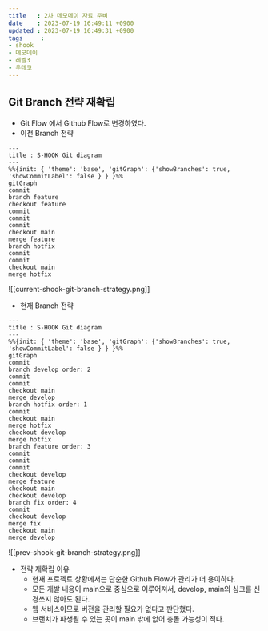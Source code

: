 ```yaml
---
title   : 2차 데모데이 자료 준비
date    : 2023-07-19 16:49:11 +0900
updated : 2023-07-19 16:49:31 +0900
tags     : 
- shook
- 데모데이
- 레벨3
- 우테코
---
```


## Git Branch 전략 재확립

- Git Flow 에서 Github Flow로 변경하였다.
- 이전 Branch 전략
```mermaid
---
title : S-HOOK Git diagram
---
%%{init: { 'theme': 'base', 'gitGraph': {'showBranches': true, 'showCommitLabel': false } } }%%
gitGraph
commit
branch feature
checkout feature
commit
commit
commit
checkout main
merge feature
branch hotfix
commit
commit
checkout main
merge hotfix
```

![[current-shook-git-branch-strategy.png]]

- 현재 Branch 전략

```mermaid
---
title : S-HOOK Git diagram
---
%%{init: { 'theme': 'base', 'gitGraph': {'showBranches': true, 'showCommitLabel': false } } }%%
gitGraph
commit
branch develop order: 2
commit
commit
checkout main
merge develop
branch hotfix order: 1
commit
checkout main
merge hotfix
checkout develop
merge hotfix
branch feature order: 3
commit
commit
commit
checkout develop
merge feature
checkout main
checkout develop
branch fix order: 4
commit
checkout develop
merge fix
checkout main
merge develop
```

![[prev-shook-git-branch-strategy.png]]

- 전략 재확립 이유
	- 현재 프로젝트 상황에서는 단순한 Github Flow가 관리가 더 용이하다.
	- 모든 개발 내용이 main으로 중심으로 이루어져서, develop, main의 싱크를 신경쓰지 않아도 된다.
	- 웹 서비스이므로 버전을 관리할 필요가 없다고 판단했다.
	- 브랜치가 파생될 수 있는 곳이 main 밖에 없어 충돌 가능성이 적다.
